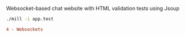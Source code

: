 Websocket-based chat website with HTML validation tests using Jsoup

```bash
./mill -i app.test
```

```diff
4 - Websockets
```